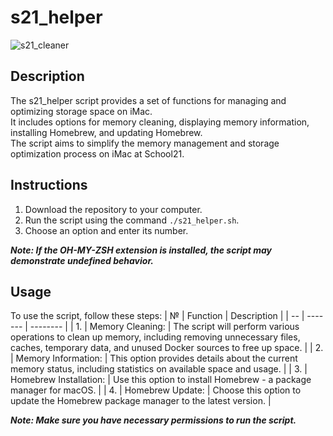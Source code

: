 # s21_helper

![s21_cleaner](https://content-7.foto.my.mail.ru/community/imperia.smexa/_groupsphoto/h-19126.jpg)

## Description

The s21_helper script provides a set of functions for managing and optimizing storage space on iMac.  
It includes options for memory cleaning, displaying memory information, installing Homebrew, and updating Homebrew.  
The script aims to simplify the memory management and storage optimization process on iMac at School21.  

## Instructions

1. Download the repository to your computer.
2. Run the script using the command `./s21_helper.sh`.
3. Choose an option and enter its number.

***Note: If the OH-MY-ZSH extension is installed, the script may demonstrate undefined behavior.***

## Usage

To use the script, follow these steps: 
| № | Function | Description |
| -- | ------- | -------- |
| 1. | Memory Cleaning: | The script will perform various operations to clean up memory, including removing unnecessary files, caches, temporary data, and unused Docker sources to free up space. |
| 2. | Memory Information: | This option provides details about the current memory status, including statistics on available space and usage. |
| 3. | Homebrew Installation: | Use this option to install Homebrew - a package manager for macOS. |
| 4. | Homebrew Update: | Choose this option to update the Homebrew package manager to the latest version. |

***Note: Make sure you have necessary permissions to run the script.***
